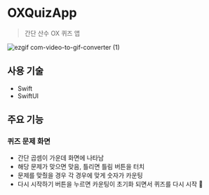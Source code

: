 # OXQuizApp
> 간단 산수 OX 퀴즈 앱

  ![ezgif com-video-to-gif-converter (1)](https://github.com/user-attachments/assets/ff42bab0-e41a-41c8-bf73-65c22659fa76)

## 사용 기술
- Swift
- SwiftUI

## 주요 기능

### 퀴즈 문제 화면 
- 간단 곱셈이 가운데 화면에 나타남
- 해당 문제가 맞으면 맞음, 틀리면 틀림 버튼을 터치
- 문제를 맞췄을 경우 각 경우에 맞게 숫자가 카운팅
- 다시 시작하기 버튼을 누르면 카운팅이 초기화 되면서 퀴즈를 다시 시작
📝
